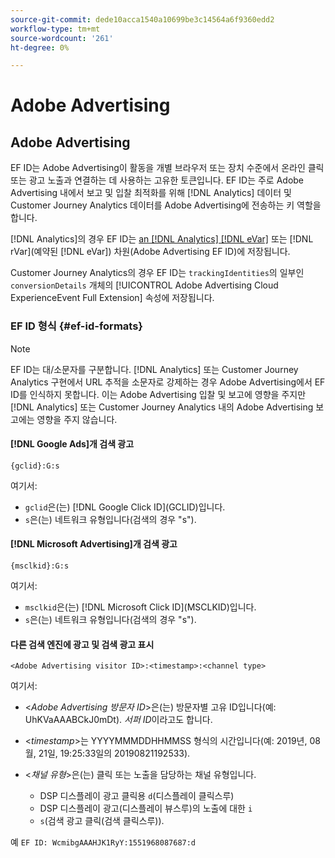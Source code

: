 ```yaml
---
source-git-commit: dede10acca1540a10699be3c14564a6f9360edd2
workflow-type: tm+mt
source-wordcount: '261'
ht-degree: 0%

---
```

# Adobe Advertising

## Adobe Advertising

EF ID는 Adobe Advertising이 활동을 개별 브라우저 또는 장치 수준에서 온라인 클릭 또는 광고 노출과 연결하는 데 사용하는 고유한 토큰입니다. EF ID는 주로 Adobe Advertising 내에서 보고 및 입찰 최적화를 위해 [!DNL Analytics] 데이터 및 Customer Journey Analytics 데이터를 Adobe Advertising에 전송하는 키 역할을 합니다.

[!DNL Analytics]의 경우 EF ID는 [an [!DNL Analytics] [!DNL eVar]](https://experienceleague.adobe.com/docs/analytics/components/dimensions/evar.html) 또는 [!DNL rVar]&#x200B;(예약된 [!DNL eVar]) 차원(Adobe Advertising EF ID)에 저장됩니다.

Customer Journey Analytics의 경우 EF ID는 `trackingIdentities`의 일부인 `conversionDetails` 개체의 [!UICONTROL Adobe Advertising Cloud ExperienceEvent Full Extension] 속성에 저장됩니다.

### EF ID 형식 {#ef-id-formats}

>[!NOTE]
>
>EF ID는 대/소문자를 구분합니다. [!DNL Analytics] 또는 Customer Journey Analytics 구현에서 URL 추적을 소문자로 강제하는 경우 Adobe Advertising에서 EF ID를 인식하지 못합니다. 이는 Adobe Advertising 입찰 및 보고에 영향을 주지만 [!DNL Analytics] 또는 Customer Journey Analytics 내의 Adobe Advertising 보고에는 영향을 주지 않습니다.

#### [!DNL Google Ads]개 검색 광고

```
{gclid}:G:s
```

여기서:

* `gclid`은(는) [!DNL Google Click ID]&#x200B;(GCLID)입니다.
* `s`은(는) 네트워크 유형입니다(검색의 경우 &quot;s&quot;).

#### [!DNL Microsoft Advertising]개 검색 광고

```
{msclkid}:G:s
```

여기서:

* `msclkid`은(는) [!DNL Microsoft Click ID]&#x200B;(MSCLKID)입니다.
* `s`은(는) 네트워크 유형입니다(검색의 경우 &quot;s&quot;).

#### 다른 검색 엔진에 광고 및 검색 광고 표시

```
<Adobe Advertising visitor ID>:<timestamp>:<channel type>
```

여기서:

* &lt;*Adobe Advertising 방문자 ID*>은(는) 방문자별 고유 ID입니다(예: UhKVaAAABCkJ0mDt). *서퍼 ID*&#x200B;이라고도 합니다.

* &lt;*timestamp*>는 YYYYMMMDDHHMMSS 형식의 시간입니다(예: 2019년, 08월, 21일, 19:25:33일의 20190821192533).

* &lt;*채널 유형*>은(는) 클릭 또는 노출을 담당하는 채널 유형입니다.

   * DSP 디스플레이 광고 클릭용 `d`(디스플레이 클릭스루)
   * DSP 디스플레이 광고(디스플레이 뷰스루)의 노출에 대한 `i`
   * `s`(검색 광고 클릭(검색 클릭스루)).

예 `EF ID: WcmibgAAAHJK1RyY:1551968087687:d`
